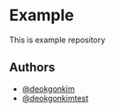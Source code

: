 # Example

This is example repository

## Authors

- [@deokgonkim](https://github.com/deokgonkim)
- [@deokgonkimtest](https://github.com/deokgonkimtest)
